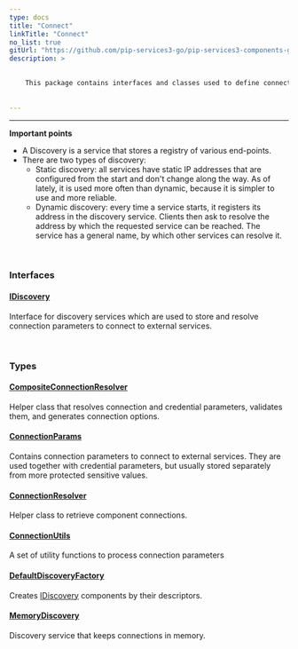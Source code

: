 ```yaml
---
type: docs
title: "Connect"
linkTitle: "Connect"
no_list: true
gitUrl: "https://github.com/pip-services3-go/pip-services3-components-go"
description: >
    

    This package contains interfaces and classes used to define connection parameters
    
    
---
```

---

**Important points**

- A Discovery is a service that stores a registry of various end-points.  
- There are two types of discovery: 
   - Static discovery: all services have static IP addresses that are configured from the start and don't change along the way. As of lately, it is used more often than dynamic, because it is simpler to use and more reliable.  
   - Dynamic discovery: every time a service starts, it registers its address in the discovery service. Clients then ask to resolve the address by which the requested service can be reached. The service has a general name, by which other services can resolve it.  

<div class="module-body"> 

<br>

### Interfaces

#### [IDiscovery](idiscovery)
Interface for discovery services which are used to store and resolve connection parameters
to connect to external services.

<br>

### Types

#### [CompositeConnectionResolver](composite_connection_resolver)
Helper class that resolves connection and credential parameters,
validates them, and generates connection options.

#### [ConnectionParams](connection_params)
Contains connection parameters to connect to external services.
They are used together with credential parameters, but usually stored
separately from more protected sensitive values.

#### [ConnectionResolver](connection_resolver)
Helper class to retrieve component connections.

#### [ConnectionUtils](connection_utils)
A set of utility functions to process connection parameters

#### [DefaultDiscoveryFactory](default_discovery_factory)
Creates [IDiscovery](idiscovery) components by their descriptors.

#### [MemoryDiscovery](memory_discovery)
Discovery service that keeps connections in memory.


</div>
